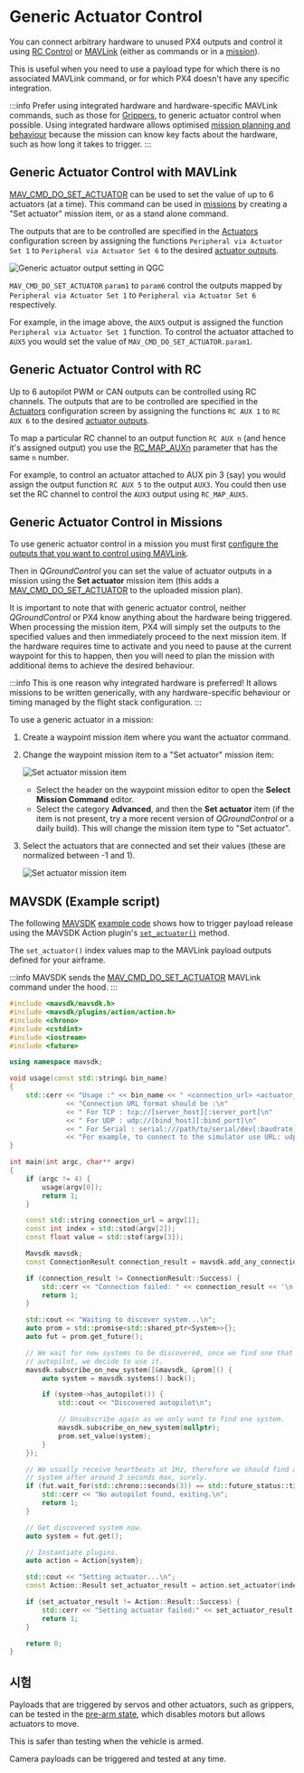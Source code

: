 # Generic Actuator Control

You can connect arbitrary hardware to unused PX4 outputs and control it using [RC Control](#generic-actuator-control-with-rc) or [MAVLink](#generic-actuator-control-with-mavlink) (either as commands or in a [mission](#generic-actuator-control-in-missions)).

This is useful when you need to use a payload type for which there is no associated MAVLink command, or for which PX4 doesn't have any specific integration.

:::info
Prefer using integrated hardware and hardware-specific MAVLink commands, such as those for [Grippers](../peripherals/gripper.md), to generic actuator control when possible.
Using integrated hardware allows optimised [mission planning and behaviour](../flying/package_delivery_mission.md) because the mission can know key facts about the hardware, such as how long it takes to trigger.
:::

## Generic Actuator Control with MAVLink

[MAV_CMD_DO_SET_ACTUATOR](https://mavlink.io/en/messages/common.html#MAV_CMD_DO_SET_ACTUATOR) can be used to set the value of up to 6 actuators (at a time).
This command can be used in [missions](#generic-actuator-control-in-missions) by creating a "Set actuator" mission item, or as a stand alone command.

The outputs that are to be controlled are specified in the [Actuators](../config/actuators.md#actuator-outputs) configuration screen by assigning the functions `Peripheral via Actuator Set 1` to `Peripheral via Actuator Set 6` to the desired [actuator outputs](../config/actuators.md#actuator-outputs).

![Generic actuator output setting in QGC](../../assets/peripherals/qgc_generic_actuator_output_setting_example.png)

`MAV_CMD_DO_SET_ACTUATOR` `param1` to `param6` control the outputs mapped by `Peripheral via Actuator Set 1` to `Peripheral via Actuator Set 6` respectively.

For example, in the image above, the `AUX5` output is assigned the function `Peripheral via Actuator Set 1` function.
To control the actuator attached to `AUX5` you would set the value of `MAV_CMD_DO_SET_ACTUATOR.param1`.

<!-- PX4 v1.14 bug https://github.com/PX4/PX4-Autopilot/issues/21966 -->

## Generic Actuator Control with RC

Up to 6 autopilot PWM or CAN outputs can be controlled using RC channels.
The outputs that are to be controlled are specified in the [Actuators](../config/actuators.md#actuator-outputs) configuration screen by assigning the functions `RC AUX 1` to `RC AUX 6` to the desired [actuator outputs](../config/actuators.md#actuator-outputs).

To map a particular RC channel to an output function `RC AUX n` (and hence it's assigned output) you use the [RC_MAP_AUXn](../advanced_config/parameter_reference.md#RC_MAP_AUX1) parameter that has the same `n` number.

For example, to control an actuator attached to AUX pin 3 (say) you would assign the output function `RC AUX 5` to the output `AUX3`.
You could then use set the RC channel to control the `AUX3` output using `RC_MAP_AUX5`.

## Generic Actuator Control in Missions

To use generic actuator control in a mission you must first [configure the outputs that you want to control using MAVLink](#generic-actuator-control-with-mavlink).

Then in _QGroundControl_ you can set the value of actuator outputs in a mission using the **Set actuator** mission item (this adds a [MAV_CMD_DO_SET_ACTUATOR](https://mavlink.io/en/messages/common.html#MAV_CMD_DO_SET_ACTUATOR) to the uploaded mission plan).

It is important to note that with generic actuator control, neither _QGroundControl_ or PX4 know anything about the hardware being triggered.
When processing the mission item, PX4 will simply set the outputs to the specified values and then immediately proceed to the next mission item.
If the hardware requires time to activate and you need to pause at the current waypoint for this to happen, then you will need to plan the mission with additional items to achieve the desired behaviour.

:::info
This is one reason why integrated hardware is preferred!
It allows missions to be written generically, with any hardware-specific behaviour or timing managed by the flight stack configuration.
:::

To use a generic actuator in a mission:

1. Create a waypoint mission item where you want the actuator command.

2. Change the waypoint mission item to a "Set actuator" mission item:

   ![Set actuator mission item](../../assets/qgc/plan/mission_item_editors/mission_item_select_set_actuator.png)

   - Select the header on the waypoint mission editor to open the **Select Mission Command** editor.
   - Select the category **Advanced**, and then the **Set actuator** item (if the item is not present, try a more recent version of _QGroundControl_ or a daily build).
      This will change the mission item type to "Set actuator".

3. Select the actuators that are connected and set their values (these are normalized between -1 and 1).

   ![Set actuator mission item](../../assets/qgc/plan/mission_item_editors/set_actuator.png)

## MAVSDK (Example script)

The following [MAVSDK](https://mavsdk.mavlink.io/main/en/index.html) [example code](https://github.com/mavlink/MAVSDK/blob/main/examples/set_actuator/set_actuator.cpp) shows how to trigger payload release using the MAVSDK Action plugin's [`set_actuator()`](https://mavsdk.mavlink.io/main/en/cpp/api_reference/classmavsdk_1_1_action.html#classmavsdk_1_1_action_1ad30beac27f05c62dcf6a3d0928b86e4c) method.

The `set_actuator()` index values map to the MAVLink payload outputs defined for your airframe.

:::info
MAVSDK sends the [MAV_CMD_DO_SET_ACTUATOR](https://mavlink.io/en/messages/common.html#MAV_CMD_DO_SET_ACTUATOR) MAVLink command under the hood.
:::

```cpp
#include <mavsdk/mavsdk.h>
#include <mavsdk/plugins/action/action.h>
#include <chrono>
#include <cstdint>
#include <iostream>
#include <future>

using namespace mavsdk;

void usage(const std::string& bin_name)
{
    std::cerr << "Usage :" << bin_name << " <connection_url> <actuator_index> <actuator_value>\n"
              << "Connection URL format should be :\n"
              << " For TCP : tcp://[server_host][:server_port]\n"
              << " For UDP : udp://[bind_host][:bind_port]\n"
              << " For Serial : serial:///path/to/serial/dev[:baudrate]\n"
              << "For example, to connect to the simulator use URL: udp://:14540\n";
}

int main(int argc, char** argv)
{
    if (argc != 4) {
        usage(argv[0]);
        return 1;
    }

    const std::string connection_url = argv[1];
    const int index = std::stod(argv[2]);
    const float value = std::stof(argv[3]);

    Mavsdk mavsdk;
    const ConnectionResult connection_result = mavsdk.add_any_connection(connection_url);

    if (connection_result != ConnectionResult::Success) {
        std::cerr << "Connection failed: " << connection_result << '\n';
        return 1;
    }

    std::cout << "Waiting to discover system...\n";
    auto prom = std::promise<std::shared_ptr<System>>{};
    auto fut = prom.get_future();

    // We wait for new systems to be discovered, once we find one that has an
    // autopilot, we decide to use it.
    mavsdk.subscribe_on_new_system([&mavsdk, &prom]() {
        auto system = mavsdk.systems().back();

        if (system->has_autopilot()) {
            std::cout << "Discovered autopilot\n";

            // Unsubscribe again as we only want to find one system.
            mavsdk.subscribe_on_new_system(nullptr);
            prom.set_value(system);
        }
    });

    // We usually receive heartbeats at 1Hz, therefore we should find a
    // system after around 3 seconds max, surely.
    if (fut.wait_for(std::chrono::seconds(3)) == std::future_status::timeout) {
        std::cerr << "No autopilot found, exiting.\n";
        return 1;
    }

    // Get discovered system now.
    auto system = fut.get();

    // Instantiate plugins.
    auto action = Action{system};

    std::cout << "Setting actuator...\n";
    const Action::Result set_actuator_result = action.set_actuator(index, value);

    if (set_actuator_result != Action::Result::Success) {
        std::cerr << "Setting actuator failed:" << set_actuator_result << '\n';
        return 1;
    }

    return 0;
}
```

## 시험

Payloads that are triggered by servos and other actuators, such as grippers, can be tested in the [pre-arm state](../getting_started/px4_basic_concepts.md#arming-and-disarming), which disables motors but allows actuators to move.

This is safer than testing when the vehicle is armed.

Camera payloads can be triggered and tested at any time.
